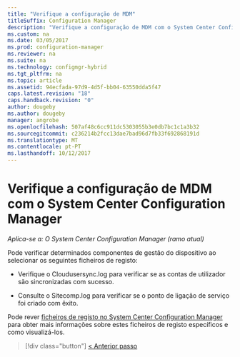 ```yaml
---
title: "Verifique a configuração de MDM"
titleSuffix: Configuration Manager
description: "Verifique a configuração de MDM com o System Center Configuration Manager."
ms.custom: na
ms.date: 03/05/2017
ms.prod: configuration-manager
ms.reviewer: na
ms.suite: na
ms.technology: configmgr-hybrid
ms.tgt_pltfrm: na
ms.topic: article
ms.assetid: 94ecfada-97d9-4d5f-bb04-63550dda5f47
caps.latest.revision: "18"
caps.handback.revision: "0"
author: dougeby
ms.author: dougeby
manager: angrobe
ms.openlocfilehash: 507af48c6cc911dc5303055b3e0db7bc1c1a3b32
ms.sourcegitcommit: c236214b2fcc13dae7bad96d7fb33f692868191d
ms.translationtype: MT
ms.contentlocale: pt-PT
ms.lasthandoff: 10/12/2017
---
```

# <a name="verify-mdm-configuration-with-system-center-configuration-manager"></a>Verifique a configuração de MDM com o System Center Configuration Manager

*Aplica-se a: O System Center Configuration Manager (ramo atual)*

Pode verificar determinados componentes de gestão do dispositivo ao selecionar os seguintes ficheiros de registo:

-   Verifique o Cloudusersync.log para verificar se as contas de utilizador são sincronizadas com sucesso.

-   Consulte o Sitecomp.log para verificar se o ponto de ligação de serviço foi criado com êxito.

Pode rever [ficheiros de registo no System Center Configuration Manager](../../core/plan-design/hierarchy/log-files.md##BKMK_FunctionLogs) para obter mais informações sobre estes ficheiros de registo específicos e como visualizá-los. 

> [!div class="button"]
[< Anterior passo](set-up-additional-management.md)
